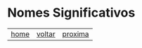 # Nomes Significativos


















|  |  |  |
|:---         |     :---:      |       ---: |
|[home](README.md) | [voltar](CODIGO.md)  | [proxima](NOMES-SIGNIFICATIVOS.md) |